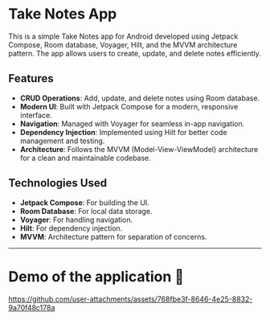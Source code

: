 # Take Notes App

This is a simple Take Notes app for Android developed using Jetpack Compose, Room database, Voyager, Hilt, and the MVVM architecture pattern. The app allows users to create, update, and delete notes efficiently.

## Features
- **CRUD Operations**: Add, update, and delete notes using Room database.
- **Modern UI**: Built with Jetpack Compose for a modern, responsive interface.
- **Navigation**: Managed with Voyager for seamless in-app navigation.
- **Dependency Injection**: Implemented using Hilt for better code management and testing.
- **Architecture**: Follows the MVVM (Model-View-ViewModel) architecture for a clean and maintainable codebase.

## Technologies Used
- **Jetpack Compose**: For building the UI.
- **Room Database**: For local data storage.
- **Voyager**: For handling navigation.
- **Hilt**: For dependency injection.
- **MVVM**: Architecture pattern for separation of concerns.
-----------------------------------------------------------------------------------------------------------------------------------------------------------------------------------------------------------------------

# Demo of the application 🎥

https://github.com/user-attachments/assets/768fbe3f-8646-4e25-8832-9a70f48c178a





